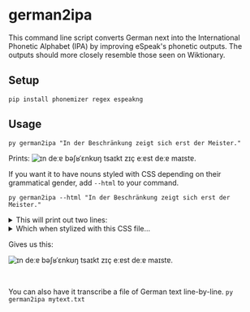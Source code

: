 # german2ipa
This command line script converts German next into the International Phonetic Alphabet (IPA) by improving eSpeak's phonetic outputs.
The outputs should more closely resemble those seen on Wiktionary.

## Setup
```pip install phonemizer regex espeakng```

## Usage

```py german2ipa "In der Beschränkung zeigt sich erst der Meister."```

Prints:
![ɪn deːɐ bəʃʁˈɛnkʊŋ tsaɪkt zɪç eːɐst deːɐ maɪstɐ.](result.png)

If you want it to have nouns styled with CSS depending on their grammatical gender, add `--html` to your command.

```py german2ipa --html "In der Beschränkung zeigt sich erst der Meister."```

<details>
  
<summary>This will print out two lines:</summary>

```In der <span class="die-noun">Beschränkung</span> zeigt sich erst der <span class="der-noun">Meister</span>.```

```ɪn deːɐ <span class="die-noun">bəˈʃʁɛnkʊŋ</span> tsaɪkt zɪç eːɐst deːɐ <span class="der-noun">maɪstɐ</span>.```
</details>

<details>
  
<summary>Which when stylized with this CSS file...</summary>
  
```
.der-noun, .plural-der-noun {
  color: rgb(0, 250, 0);
  font-size: 1.2em;
}

.die-noun, .plural-die-noun {
  color: rgb(255, 100, 0);
  font-size: 1.2em;
}

.das-noun, .plural-das-noun {
  color: rgb(0, 75, 250);
  font-size: 1.2em;
}

.verb-no-plural-noun {
  color: rgb(150, 155, 250);
  font-size: 1.5em;
}

.plural-der-noun, .plural-die-noun, .plural-das-noun {
  font-style: italic;
}

* {
  color: #00dd66;
  font-size: 1em;
  font-weight: bold;
  font-family: Consolas;
  word-spacing: 1.0em;
  text-shadow: 
    0px 0.1em 0.15em rgba(0, 0, 0, 1.0),
    0px 0px 0.05em rgba(0, 0, 0, 1.0),
    0px 0px 0.15em rgba(0, 0, 0, 1.0),
    0px 0px 0.02em rgba(0, 0, 0, 1.0),
    0px 0px 0.3em rgba(0, 0, 0, 1.0),
    0px 0px 0.7em rgba(0, 0, 0, 1.0);
  }
}
```
</details>

Gives us this:

![ɪn deːɐ bəʃʁˈɛnkʊŋ tsaɪkt zɪç eːɐst deːɐ maɪstɐ.](result-in-color.png)

<br>

You can also have it transcribe a file of German text line-by-line.
```py german2ipa mytext.txt```
